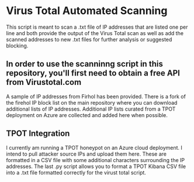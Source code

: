 # Virus Total Automated Scanning

This script is meant to scan a .txt file of IP addresses that are listed one per line and both provide the output of the Virus Total scan as well as add the scanned addresses to new .txt files for further analysis or suggested blocking.

## In order to use the scanninng script in this repository, you'll first need to obtain a free API from Virustotal.com

A sample of IP addresses from Firhol has been provided.  There is a fork of the firehol IP block list on the main repository where you can download additional lists of IP addresses. Additional IP lists curated from a TPOT deployment on Azure are collected and added here when possible.

## TPOT Integration

I currently am running a TPOT honeypot on an Azure cloud deployment.  I intend to pull attacker source IPs and upload them here. These are formatted in a CSV file with some additional characters surrounding the IP addresses.  The last .py script allows you to format a TPOT Kibana CSV file into a .txt file formatted correctly for the virust total script.

